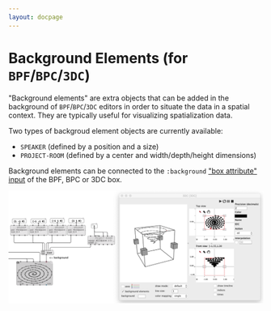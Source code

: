 ```yaml
---
layout: docpage
---
```


# Background Elements (for `BPF`/`BPC`/`3DC`)

"Background elements" are extra objects that can be added in the background of `BPF`/`BPC`/`3DC` editors in order to situate the data in a spatial context. They are typically useful for visualizing spatialization data.

Two types of backgroud element objects are currently available:

- `SPEAKER` (defined by a position and a size)
- `PROJECT-ROOM` (defined by a center and width/depth/height dimensions)

Background elements can be connected to the `:background` ["box attribute" input](objects#box-attribute-inputs) of the BPF, BPC or 3DC box.

<img src="background-element_img/room-speakers.png">